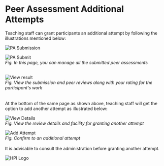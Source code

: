 # Peer Assessment Additional Attempts

Teaching staff can grant participants an additional attempt by following the illustrations mentioned below: 

![PA Submission](../../img/courseadministration/peer_assessment/pa_submission.png)  

![PA Submit](../../img/courseadministration/peer_assessment/pa_submission_1.png)  
*Fig. In this page, you can manage all the submitted peer assessments*  
<br>  

![View result](../../img/courseadministration/peer_assessment/pa_submission_2.png)  
*Fig. View the submission and peer reviews along with your rating for the participant's work*  
<br>  
At the bottom of the same page as shown above, teaching staff will get the option to add another attempt as illustrated below:  

![View Details](../../img/courseadministration/peer_assessment/add_attempt_main.png)  
*Fig. View the review details and facility for granting another attempt*  


![Add Attempt](../../img/courseadministration/peer_assessment/add_attempt.png)  
*Fig. Confirm to an additional attempt*  
<br>
It is advisable to consult the administration before granting another attempt.

![HPI Logo](../../img/HPI_Logo.png)
